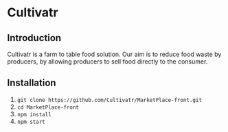# Cultivatr

## Introduction

Cultivatr is a farm to table food solution. Our aim is to reduce food waste by producers, by allowing producers to sell food directly to the consumer.

## Installation

1. `git clone https://github.com/Cultivatr/MarketPlace-front.git`
2. `cd MarketPlace-front` 
3. `npm install` 
4. `npm start`
